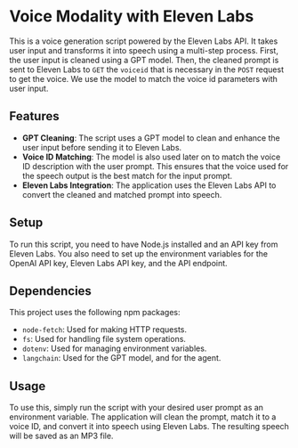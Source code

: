 # Voice Modality with Eleven Labs

This is a voice generation script powered by the Eleven Labs API. It takes user input and transforms it into speech using a multi-step process. First, the user input is cleaned using a GPT model. Then, the cleaned prompt is sent to Eleven Labs to `GET` the `voiceid` that is necessary in the `POST` request to get the voice. We use the model to match the voice id parameters with user input.

## Features

- **GPT Cleaning**: The script uses a GPT model to clean and enhance the user input before sending it to Eleven Labs.
- **Voice ID Matching**: The model is also used later on to match the voice ID description with the user prompt. This ensures that the voice used for the speech output is the best match for the input prompt.
- **Eleven Labs Integration**: The application uses the Eleven Labs API to convert the cleaned and matched prompt into speech.

## Setup

To run this script, you need to have Node.js installed and an API key from Eleven Labs. You also need to set up the environment variables for the OpenAI API key, Eleven Labs API key, and the API endpoint.

## Dependencies

This project uses the following npm packages:

- `node-fetch`: Used for making HTTP requests.
- `fs`: Used for handling file system operations.
- `dotenv`: Used for managing environment variables.
- `langchain`: Used for the GPT model, and for the agent.

## Usage

To use this, simply run the script with your desired user prompt as an environment variable. The application will clean the prompt, match it to a voice ID, and convert it into speech using Eleven Labs. The resulting speech will be saved as an MP3 file.

